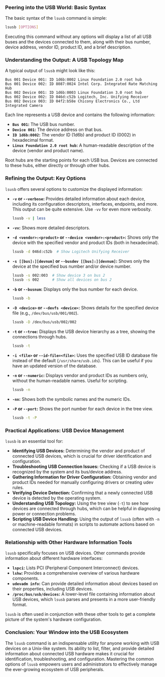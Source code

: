 ### Peering into the USB World: Basic Syntax

The basic syntax of the `lsusb` command is simple:

```bash
lsusb [OPTIONS]
```

Executing this command without any options will display a list of all USB buses and the devices connected to them, along with their bus number, device address, vendor ID, product ID, and a brief description.

### Understanding the Output: A USB Topology Map

A typical output of `lsusb` might look like this:

```
Bus 001 Device 001: ID 1d6b:0002 Linux Foundation 2.0 root hub
Bus 001 Device 002: ID 8087:0024 Intel Corp. Integrated Rate Matching Hub
Bus 002 Device 001: ID 1d6b:0003 Linux Foundation 3.0 root hub
Bus 002 Device 002: ID 046d:c52b Logitech, Inc. Unifying Receiver
Bus 002 Device 003: ID 04f2:b58e Chicony Electronics Co., Ltd Integrated Camera
```

Each line represents a USB device and contains the following information:

- **`Bus 001`:** The USB bus number.
- **`Device 001`:** The device address on that bus.
- **`ID 1d6b:0002`:** The vendor ID (1d6b) and product ID (0002) in hexadecimal format.
- **`Linux Foundation 2.0 root hub`:** A human-readable description of the device (vendor and product name).

Root hubs are the starting points for each USB bus. Devices are connected to these hubs, either directly or through other hubs.

### Refining the Output: Key Options

`lsusb` offers several options to customize the displayed information:

- **`-v` or `--verbose`:** Provides detailed information about each device, including its configuration descriptors, interfaces, endpoints, and more. This output can be quite extensive. Use `-vv` for even more verbosity.

  ```bash
  lsusb -v | less
  ```

- **`-vv`:** Shows more detailed descriptors.

- **`-d <vendor>:<product>` or `--device <vendor>:<product>`:** Shows only the device with the specified vendor and product IDs (both in hexadecimal).

  ```bash
  lsusb -d 046d:c52b  # Show Logitech Unifying Receiver
  ```

- **`-s [[bus]:][devnum]` or `--busdev [[bus]:][devnum]`:** Shows only the device at the specified bus number and/or device number.

  ```bash
  lsusb -s 002:003  # Show device 3 on bus 2
  lsusb -s 002      # Show all devices on bus 2
  ```

- **`-b` or `--busnum`:** Displays only the bus number for each device.

  ```bash
  lsusb -b
  ```

- **`-D <device>` or `--devfs <device>`:** Shows details for the specified device file (e.g., `/dev/bus/usb/001/002`).

  ```bash
  lsusb -D /dev/bus/usb/002/002
  ```

- **`-t` or `--tree`:** Displays the USB device hierarchy as a tree, showing the connections through hubs.

  ```bash
  lsusb -t
  ```

- **`-i <file>` or `--id-file=<file>`:** Uses the specified USB ID database file instead of the default (`/usr/share/usb.ids`). This can be useful if you have an updated version of the database.

- **`-n` or `--numeric`:** Displays vendor and product IDs as numbers only, without the human-readable names. Useful for scripting.

  ```bash
  lsusb -n
  ```

- **`-nn`:** Shows both the symbolic names and the numeric IDs.

- **`-P` or `--port`:** Shows the port number for each device in the tree view.

  ```bash
  lsusb -t -P
  ```

### Practical Applications: USB Device Management

`lsusb` is an essential tool for:

- **Identifying USB Devices:** Determining the vendor and product of connected USB devices, which is crucial for driver identification and configuration.
- **Troubleshooting USB Connection Issues:** Checking if a USB device is recognized by the system and its bus/device address.
- **Gathering Information for Driver Configuration:** Obtaining vendor and product IDs needed for manually configuring drivers or creating udev rules.
- **Verifying Device Detection:** Confirming that a newly connected USB device is detected by the operating system.
- **Understanding USB Topology:** Using the tree view (`-t`) to see how devices are connected through hubs, which can be helpful in diagnosing power or connection problems.
- **Scripting USB Device Handling:** Using the output of `lsusb` (often with `-n` or machine-readable formats) in scripts to automate actions based on connected USB devices.

### Relationship with Other Hardware Information Tools

`lsusb` specifically focuses on USB devices. Other commands provide information about different hardware interfaces:

- **`lspci`:** Lists PCI (Peripheral Component Interconnect) devices.
- **`lshw`:** Provides a comprehensive overview of various hardware components.
- **`udevadm info`:** Can provide detailed information about devices based on their properties, including USB devices.
- **`/proc/bus/usb/devices`:** A lower-level file containing information about USB devices, which `lsusb` parses and presents in a more user-friendly format.

`lsusb` is often used in conjunction with these other tools to get a complete picture of the system's hardware configuration.

### Conclusion: Your Window into the USB Ecosystem

The `lsusb` command is an indispensable utility for anyone working with USB devices on a Unix-like system. Its ability to list, filter, and provide detailed information about connected USB hardware makes it crucial for identification, troubleshooting, and configuration. Mastering the common options of `lsusb` empowers users and administrators to effectively manage the ever-growing ecosystem of USB peripherals.
